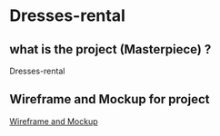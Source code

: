 # Dresses-rental
## what is the project (Masterpiece) ? 
Dresses-rental
## Wireframe and Mockup for project 
[Wireframe and Mockup ](https://www.figma.com/file/fGDBxkYLwXLFwXdGDAp5Ur/Untitled?node-id=0-1&t=PDlfOqyEGnKAXwFG-0)


